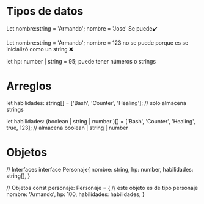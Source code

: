 # Tipos de datos
Let nombre:string = 'Armando';
nombre = 'Jose'
Se puede✔️

Let nombre:string = 'Armando';
nombre = 123
no se puede porque es se inicializó como un string ❌

let hp: number | string = 95;
puede tener números o strings

# Arreglos
let habilidades: string[] = ['Bash', 'Counter', 'Healing']; // solo almacena strings

let habilidades: (boolean | string | number )[] = ['Bash', 'Counter', 'Healing', true, 123]; // almacena boolean | string | number

# Objetos
// Interfaces
interface Personaje{
    nombre: string,
    hp: number,
    habilidades: string[],
}

// Objetos
const personaje: Personaje = { // este objeto es de tipo personaje
    nombre: 'Armando',
    hp: 100,
    habilidades: habilidades,
}